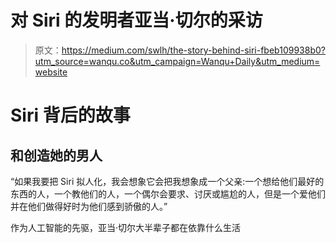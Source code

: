 # 对 Siri 的发明者亚当·切尔的采访

> 原文：<https://medium.com/swlh/the-story-behind-siri-fbeb109938b0?utm_source=wanqu.co&utm_campaign=Wanqu+Daily&utm_medium=website>



# Siri 背后的故事

## 和创造她的男人

“如果我要把 Siri 拟人化，我会想象它会把我想象成一个父亲:一个想给他们最好的东西的人，一个教他们的人，一个偶尔会要求、讨厌或尴尬的人，但是一个爱他们并在他们做得好时为他们感到骄傲的人。”

作为人工智能的先驱，亚当·切尔大半辈子都在依靠什么生活


